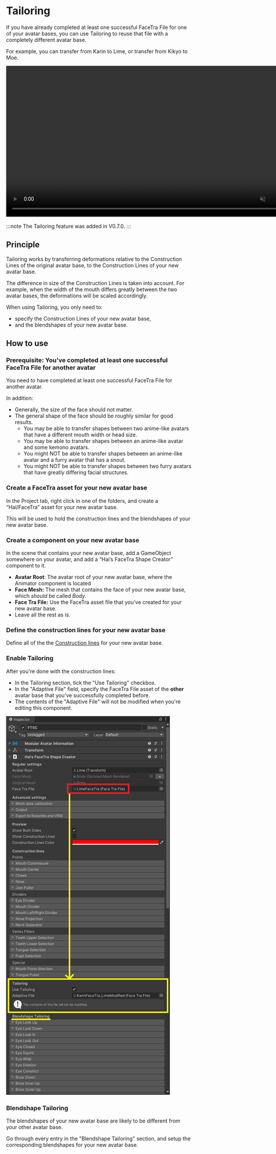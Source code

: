 ﻿---
sidebar_position: 8
---

# Tailoring

If you have already completed at least one successful FaceTra File for one of your avatar bases,
you can use Tailoring to reuse that file with a completely different avatar base.

For example, you can transfer from Karin to Lime, or transfer from Kikyo to Moe.

<video controls muted width="816">
    <source src={require('/docs/products/facetra-shape-creator/img/tailoring/T5A5uJCB8L.mp4').default}/>
</video>

:::note
The Tailoring feature was added in V0.7.0.
:::

## Principle

Tailoring works by transferring deformations relative to the Construction Lines of the original avatar base,
to the Construction Lines of your new avatar base.

The difference in size of the Construction Lines is taken into account.
For example, when the width of the mouth differs greatly between the two avatar bases, the deformations will be scaled accordingly.

When using Tailoring, you only need to:
- specify the Construction Lines of your new avatar base,
- and the blendshapes of your new avatar base.

## How to use

### Prerequisite: You've completed at least one successful FaceTra File for another avatar

You need to have completed at least one successful FaceTra File for another avatar.

In addition:
- Generally, the size of the face should not matter.
- The general shape of the face should be roughly similar for good results.
  - You may be able to transfer shapes between two anime-like avatars that have a different mouth width or head size.
  - You may be able to transfer shapes between an anime-like avatar and some kemono avatars.
  - You might NOT be able to transfer shapes between an anime-like avatar and a furry avatar that has a snout.
  - You might NOT be able to transfer shapes between two furry avatars that have greatly differing facial structures.

### Create a FaceTra asset for your new avatar base

In the Project tab, right click in one of the folders, and create a “Hai/FaceTra” asset for your new avatar base.

This will be used to hold the construction lines and the blendshapes of your new avatar base.

### Create a component on your new avatar base

In the scene that contains your new avatar base, add a GameObject somewhere on your avatar, and add a “Hai’s FaceTra Shape Creator” component to it.

- **Avatar Root**: The avatar root of your new avatar base, where the Animator component is located
- **Face Mesh:** The mesh that contains the face of your new avatar base, which *should* be called *Body.*
- **Face Tra File:** Use the FaceTra asset file that you’ve created for your new avatar base.
- Leave all the rest as is.

### Define the construction lines for your new avatar base

Define all of the the [Construction lines](construction-lines) for your new avatar base.

### Enable Tailoring

After you're done with the construction lines:

- In the Tailoring section, tick the "Use Tailoring" checkbox.
- In the "Adaptive File" field, specify the FaceTra File asset of the **other** avatar base that you've successfully completed before.
- The contents of the "Adaptive File" will not be modified when you're editing this component.

![tailoring-loc.png](img%2Ftailoring%2Ftailoring-loc.png)

### Blendshape Tailoring

The blendshapes of your new avatar base are likely to be different from your other avatar base.

Go through every entry in the "Blendshape Tailoring" section, and setup the corresponding blendshapes for your new avatar base.
